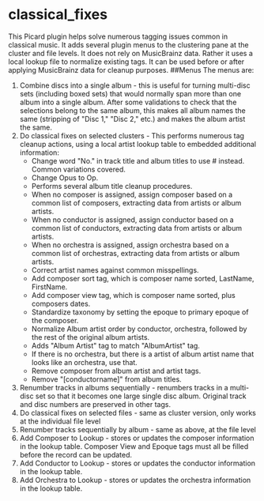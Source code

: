 # classical_fixes
This Picard plugin helps solve numerous tagging issues common in classical music. It adds several plugin menus to the clustering pane at the cluster and file levels. It does not rely on MusicBrainz data. Rather it uses a local lookup file to normalize existing tags. It can be used before or after applying MusicBrainz data for cleanup purposes.
##Menus
The menus are:
1. Combine discs into a single album - this is useful for turning multi-disc sets (including boxed sets) that would normally span more than one album into a single album. After some validations to check that the selections belong to the same album, this makes all album names the same (stripping of "Disc 1," "Disc 2," etc.) and makes the album artist the same.
2. Do classical fixes on selected clusters - This performs numerous tag cleanup actions, using a local artist lookup table to embedded additional information:
    * Change word "No." in track title and album titles to use # instead. Common variations covered.
    * Change Opus to Op.
    * Performs several album title cleanup procedures.
    * When no composer is assigned, assign composer based on a common list of composers, extracting data from artists or album artists.
    * When no conductor is assigned, assign conductor based on a common list of conductors, extracting data from artists or album artists.
    * When no orchestra is assigned, assign orchestra based on a common list of orchestras, extracting data from artists or album artists.
    * Correct artist names against common misspellings.
    * Add composer sort tag, which is composer name sorted, LastName, FirstName.
    * Add composer view tag, which is composer name sorted, plus composers dates.
    * Standardize taxonomy by setting the epoque to primary epoque of the composer.
    * Normalize Album artist order by conductor, orchestra, followed by the rest of the original album artists.
    * Adds "Album Artist" tag to match "AlbumArtist" tag.
    * If there is no orchestra, but there is a artist of album artist name that looks like an orchestra, use that.
    * Remove composer from album artist and artist tags.
    * Remove "[conductorname]" from album titles.
3. Renumber tracks in albums sequentially - renumbers tracks in a multi-disc set so that it becomes one large single disc album. Original track and disc numbers are preserved in other tags. 
4. Do classical fixes on selected files - same as cluster version, only works at the individual file level
5. Renumber tracks sequentially by album - same as above, at the file level
6. Add Composer to Lookup - stores or updates the composer information in the lookup table. Composer View and Epoque tags must all be filled before the record can be updated.
7. Add Conductor to Lookup - stores or updates the conductor information in the lookup table.
8. Add Orchestra to Lookup - stores or updates the orchestra information in the lookup table.

